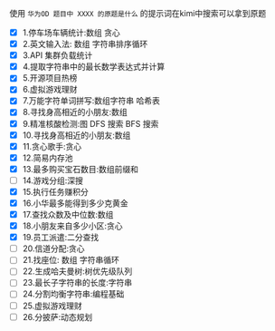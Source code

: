 使用 `华为OD 题目中 XXXX 的原题是什么` 的提示词在kimi中搜索可以拿到原题


-[X] 1.停车场车辆统计:数组 贪心
-[X] 2.英文输入法: 数组 字符串排序循环
-[X] 3.API 集群负载统计
-[X] 4.提取字符串中的最长数学表达式并计算
-[X] 5.开源项目热榜
-[X] 6.虚拟游戏理财
-[X] 7.万能字符单词拼写:数组字符串 哈希表
-[X] 8.寻找身高相近的小朋友:数组
-[X] 9.精准核酸检测:图 DFS 搜索 BFS 搜索
-[X] 10.寻找身高相近的小朋友:数组
-[X] 11.贪心歌手:贪心
-[X] 12.简易内存池
-[X] 13.最多购买宝石数目:数组前缀和
-[ ] 14.游戏分组:深搜
-[X] 15.执行任务赚积分
-[X] 16.小华最多能得到多少克黄金
-[X] 17.查找众数及中位数:数组
-[X] 18.小朋友来自多少小区:贪心
-[X] 19.员工派遣:二分查找
-[ ] 20.信道分配:贪心
-[ ] 21.找座位: 数组 字符串循环
-[ ] 22.生成哈夫曼树:树优先级队列
-[ ] 23.最长子字符串的长度:字符串
-[ ] 24.分割均衡字符串:编程基础
-[ ] 25.虚拟游戏理财
-[ ] 26.分披萨:动态规划